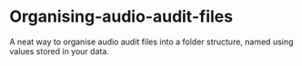 # Organising-audio-audit-files
A neat way to organise audio audit files into a folder structure, named using values stored in your data. 
